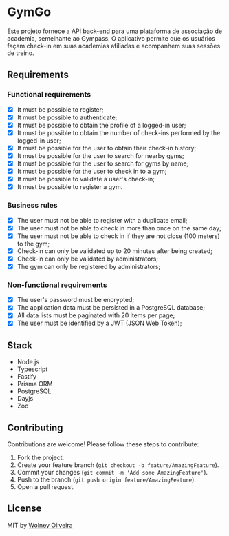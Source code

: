 # GymGo

Este projeto fornece a API back-end para uma plataforma de associação de academia, semelhante ao Gympass. O aplicativo permite que os usuários façam check-in em suas academias afiliadas e acompanhem suas sessões de treino.

## Requirements

### Functional requirements

- [x] It must be possible to register;
- [x] It must be possible to authenticate;
- [x] It must be possible to obtain the profile of a logged-in user;
- [x] It must be possible to obtain the number of check-ins performed by the logged-in user;
- [x] It must be possible for the user to obtain their check-in history;
- [x] It must be possible for the user to search for nearby gyms;
- [x] It must be possible for the user to search for gyms by name;
- [x] It must be possible for the user to check in to a gym;
- [x] It must be possible to validate a user's check-in;
- [x] It must be possible to register a gym.

### Business rules

- [x] The user must not be able to register with a duplicate email;
- [x] The user must not be able to check in more than once on the same day;
- [x] The user must not be able to check in if they are not close (100 meters) to the gym;
- [x] Check-in can only be validated up to 20 minutes after being created;
- [x] Check-in can only be validated by administrators;
- [x] The gym can only be registered by administrators;

### Non-functional requirements

- [x] The user's password must be encrypted;
- [x] The application data must be persisted in a PostgreSQL database;
- [x] All data lists must be paginated with 20 items per page;
- [x] The user must be identified by a JWT (JSON Web Token);

## Stack

- Node.js
- Typescript
- Fastify
- Prisma ORM
- PostgreSQL
- Dayjs
- Zod

## Contributing

Contributions are welcome! Please follow these steps to contribute:

1. Fork the project.
2. Create your feature branch (`git checkout -b feature/AmazingFeature`).
3. Commit your changes (`git commit -m 'Add some AmazingFeature'`).
4. Push to the branch (`git push origin feature/AmazingFeature`).
5. Open a pull request.

## License

MIT by [Wolney Oliveira](https://github.com/wolney-fo)
